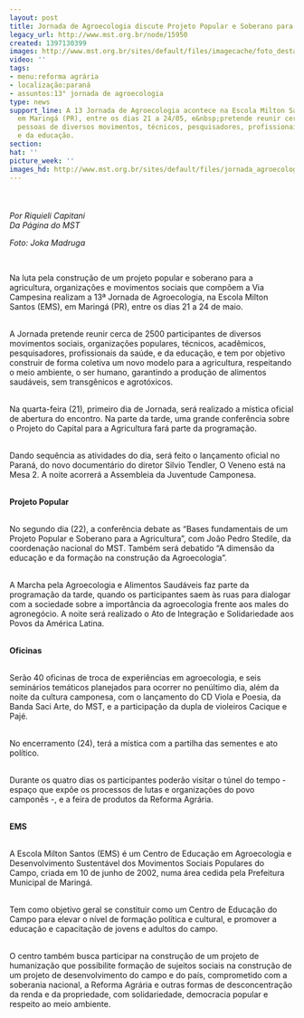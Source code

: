 ```yaml
---
layout: post
title: Jornada de Agroecologia discute Projeto Popular e Soberano para a agricultura
legacy_url: http://www.mst.org.br/node/15950
created: 1397130399
images: http://www.mst.org.br/sites/default/files/imagecache/foto_destaque/jornada_agroecologia!.png
video: ''
tags:
- menu:reforma agrária
- localização:paraná
- assuntos:13° jornada de agroecologia
type: news
support_line: A 13 Jornada de Agroecologia acontece na Escola Milton Santos (EMS),
  em Maringá (PR), entre os dias 21 a 24/05, e&nbsp;pretende reunir cerca de 2500
  pessoas de diversos movimentos, técnicos, pesquisadores, profissionais da saúde
  e da educação.
section: 
hat: ''
picture_week: ''
images_hd: http://www.mst.org.br/sites/default/files/jornada_agroecologia!.png
---
```

<p class="MsoNormal"><span><img style="margin: 10px;" src="http://www.mst.org.br/sites/default/files/jornada_agroecologia_0.png" alt="">&nbsp;</span></p><p class="MsoNormal"><em><span>Por Riquieli Capitani<br>Da Página do MST</span></em><span>&nbsp;</span></p><p class="MsoNormal"><em><span>Foto: Joka Madruga</span></em><span>&nbsp;</span></p><p class="MsoNormal"><span>&nbsp;</span></p><p class="MsoNormal"><span>Na luta pela construção de um projeto popular e soberano para a agricultura, organizações e movimentos sociais que compõem a Via Campesina realizam a 13ª Jornada de Agroecologia, na Escola Milton Santos (EMS), em Maringá (PR), entre os dias 21 a 24 de maio.</span></p><p class="MsoNormal"><span><br>A Jornada pretende reunir cerca de 2500 participantes de diversos movimentos sociais, organizações populares, técnicos, acadêmicos, pesquisadores, profissionais da saúde, e da educação, e tem por objetivo construir de forma coletiva um novo modelo para a agricultura, respeitando o meio ambiente, o ser humano, garantindo a produção de alimentos saudáveis, sem transgênicos e agrotóxicos.</span></p><p class="MsoNormal"><span><br>Na quarta-feira (21), primeiro dia de Jornada, será realizado a mística oficial de abertura do encontro. Na parte da tarde, uma grande conferência sobre o Projeto do Capital para a Agricultura fará parte da programação.</span></p><p class="MsoNormal"><span><br>Dando sequência as atividades do dia, será feito o lançamento oficial no Paraná, do novo documentário do diretor Silvio Tendler, O Veneno está na Mesa 2. A noite acorrerá a Assembleia da Juventude Camponesa.</span></p><p class="MsoNormal"><span><strong><br>Projeto Popular</strong></span></p><p class="MsoNormal"><span><br>No segundo dia (22), a conferência debate as “Bases fundamentais de um Projeto Popular e Soberano para a Agricultura”, com João Pedro Stedile, da coordenação nacional do MST. Também será debatido “A dimensão da educação e da formação na construção da Agroecologia”.</span></p><p class="MsoNormal"><span><br>A Marcha pela Agroecologia e Alimentos Saudáveis faz parte da programação da tarde, quando os participantes saem às ruas para dialogar com a sociedade sobre a importância da agroecologia frente aos males do agronegócio. A noite será realizado o Ato de Integração e Solidariedade aos Povos da América Latina.</span></p><p class="MsoNormal"><span><br><strong>Oficinas</strong></span></p><p class="MsoNormal"><span><br>Serão 40 oficinas de troca de experiências em agroecologia, e seis seminários temáticos planejados para ocorrer no penúltimo dia, além da noite da cultura camponesa, com o lançamento do CD Viola e Poesia, da Banda Saci Arte, do MST, e a participação da dupla de violeiros Cacique e Pajé.</span></p><p class="MsoNormal"><span><br>No encerramento (24), terá a mística com a partilha das sementes e ato político.</span></p><p class="MsoNormal"><span><br>Durante os quatro dias os participantes poderão visitar o túnel do tempo - espaço que expõe os processos de lutas e organizações do povo camponês -, e a feira de produtos da Reforma Agrária.</span></p><p class="MsoNormal"><strong><span><br>EMS</span></strong><span>&nbsp;</span></p><p class="MsoNormal"><span><br>A Escola Milton Santos (EMS) é um Centro de Educação em Agroecologia e Desenvolvimento Sustentável dos Movimentos Sociais Populares do Campo, criada em 10 de junho de 2002, numa área cedida pela Prefeitura Municipal de Maringá.</span></p><p class="MsoNormal"><span><br>Tem como objetivo geral se constituir como um Centro de Educação do Campo para elevar o nível de formação política e cultural, e promover a educação e capacitação de jovens e adultos do campo.</span></p><p class="MsoNormal"><span><br>O centro também busca participar na construção de um projeto de humanização que possibilite formação de sujeitos sociais na construção de um projeto de desenvolvimento do campo e do país, comprometido com a soberania nacional, a Reforma Agrária e outras formas de desconcentração da renda e da propriedade, com solidariedade, democracia popular e respeito ao meio ambiente.</span></p><p>&nbsp;</p><p class="MsoNormal"><span>&nbsp;</span></p>
